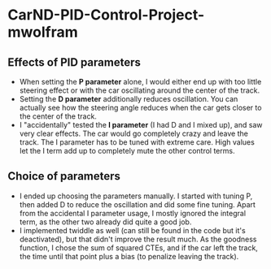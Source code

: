 # CarND-PID-Control-Project-mwolfram

## Effects of PID parameters

* When setting the **P parameter** alone, I would either end up with too little steering effect or with the car oscillating around the center of the track.
* Setting the **D parameter** additionally reduces oscillation. You can actually see how the steering angle reduces when the car gets closer to the center of the track.
* I "accidentally" tested the **I parameter** (I had D and I mixed up), and saw very clear effects. The car would go completely crazy and leave the track. The I parameter has to be tuned with extreme care. High values let the I term add up to completely mute the other control terms.

## Choice of parameters

* I ended up choosing the parameters manually. I started with tuning P, then added D to reduce the oscillation and did some fine tuning. Apart from the accidental I parameter usage, I mostly ignored the integral term, as the other two already did quite a good job.
* I implemented twiddle as well (can still be found in the code but it's deactivated), but that didn't improve the result much. As the goodness function, I chose the sum of squared CTEs, and if the car left the track, the time until that point plus a bias (to penalize leaving the track).
